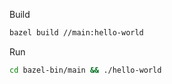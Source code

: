 Build
```bash
bazel build //main:hello-world
```

Run
```bash
cd bazel-bin/main && ./hello-world
```

